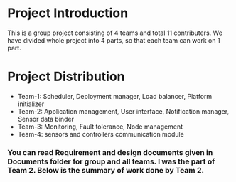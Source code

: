# Project Introduction

This is a group project consisting of 4 teams and total 11 contributers.
We have divided whole project into 4 parts, so that each team can work on 1 part.

# Project Distribution
- Team-1: Scheduler, Deployment manager, Load balancer, Platform initializer
- Team-2: Application management, User interface, Notification manager, Sensor data binder
- Team-3: Monitoring, Fault tolerance, Node management
- Team-4: sensors and controllers communication module


### You can read Requirement and design documents given in Documents folder for group and all teams. I was the part of Team 2. Below is the summary of work done by Team 2.

